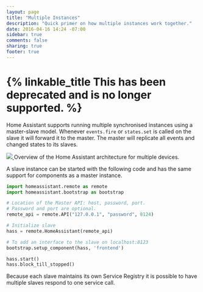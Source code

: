 ```yaml
---
layout: page
title: "Multiple Instances"
description: "Quick primer on how multiple instances work together."
date: 2016-04-16 14:24 -07:00
sidebar: true
comments: false
sharing: true
footer: true
---
```


# {% linkable_title This has been deprecated and is no longer supported. %}

Home Assistant supports running multiple synchronised instances using a master-slave model. Whenever `events.fire` or `states.set` is called on the slave it will forward it to the master. The master will replicate all events and changed states to its slaves.

<p class='img'>
  <a href='/images/architecture/architecture-remote.png'>
    <img src='/images/architecture/architecture-remote.png' />
  </a>
  Overview of the Home Assistant architecture for multiple devices.
</p>

A slave instance can be started with the following code and has the same support for components as a master instance.

```python
import homeassistant.remote as remote
import homeassistant.bootstrap as bootstrap

# Location of the Master API: host, password, port.
# Password and port are optional.
remote_api = remote.API("127.0.0.1", "password", 8124)

# Initialize slave
hass = remote.HomeAssistant(remote_api)

# To add an interface to the slave on localhost:8123
bootstrap.setup_component(hass, 'frontend')

hass.start()
hass.block_till_stopped()
```

<p class='note'>
Because each slave maintains its own Service Registry it is possible to have multiple slaves respond to one service call.
</p>
